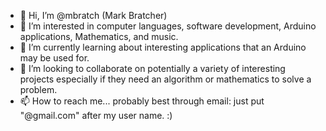 - 👋 Hi, I’m @mbratch (Mark Bratcher)
- 👀 I’m interested in computer languages, software development, Arduino applications, Mathematics, and music.
- 🌱 I’m currently learning about interesting applications that an Arduino may be used for.
- 💞️ I’m looking to collaborate on potentially a variety of interesting projects especially if they need an algorithm or mathematics to solve a problem.
- 📫 How to reach me... probably best through email: just put "@gmail.com" after my user name. :)

